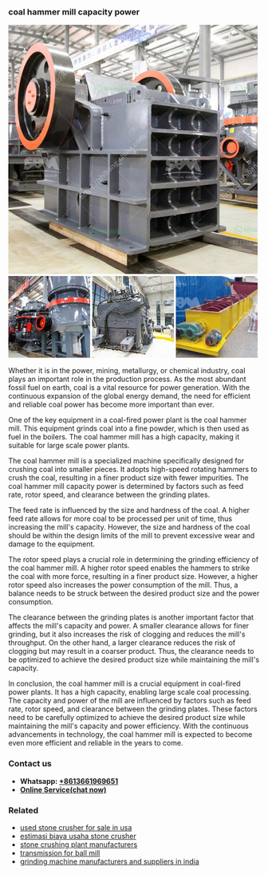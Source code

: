 <h3>coal hammer mill capacity power</h3><img src='1708497369.jpg' alt=''><p>Whether it is in the power, mining, metallurgy, or chemical industry, coal plays an important role in the production process. As the most abundant fossil fuel on earth, coal is a vital resource for power generation. With the continuous expansion of the global energy demand, the need for efficient and reliable coal power has become more important than ever. </p><p>One of the key equipment in a coal-fired power plant is the coal hammer mill. This equipment grinds coal into a fine powder, which is then used as fuel in the boilers. The coal hammer mill has a high capacity, making it suitable for large scale power plants. </p><p>The coal hammer mill is a specialized machine specifically designed for crushing coal into smaller pieces. It adopts high-speed rotating hammers to crush the coal, resulting in a finer product size with fewer impurities. The coal hammer mill capacity power is determined by factors such as feed rate, rotor speed, and clearance between the grinding plates. </p><p>The feed rate is influenced by the size and hardness of the coal. A higher feed rate allows for more coal to be processed per unit of time, thus increasing the mill's capacity. However, the size and hardness of the coal should be within the design limits of the mill to prevent excessive wear and damage to the equipment. </p><p>The rotor speed plays a crucial role in determining the grinding efficiency of the coal hammer mill. A higher rotor speed enables the hammers to strike the coal with more force, resulting in a finer product size. However, a higher rotor speed also increases the power consumption of the mill. Thus, a balance needs to be struck between the desired product size and the power consumption. </p><p>The clearance between the grinding plates is another important factor that affects the mill's capacity and power. A smaller clearance allows for finer grinding, but it also increases the risk of clogging and reduces the mill's throughput. On the other hand, a larger clearance reduces the risk of clogging but may result in a coarser product. Thus, the clearance needs to be optimized to achieve the desired product size while maintaining the mill's capacity. </p><p>In conclusion, the coal hammer mill is a crucial equipment in coal-fired power plants. It has a high capacity, enabling large scale coal processing. The capacity and power of the mill are influenced by factors such as feed rate, rotor speed, and clearance between the grinding plates. These factors need to be carefully optimized to achieve the desired product size while maintaining the mill's capacity and power efficiency. With the continuous advancements in technology, the coal hammer mill is expected to become even more efficient and reliable in the years to come.</p><h3>Contact us</h3><ul><li><strong>Whatsapp:&nbsp;<a href="https://wa.me/8613661969651">+8613661969651</a></strong></li><li><a href="https://swt.shibang-china.com/?git&amp;zhl&amp;coal hammer mill capacity power"><strong>Online Service(chat now)</strong></a></li></ul><h3>Related</h3><ul><li><a href='used stone crusher for sale in usa.md'>used stone crusher for sale in usa</a></li><li><a href='estimasi biaya usaha stone crusher.md'>estimasi biaya usaha stone crusher</a></li><li><a href='stone crushing plant manufacturers.md'>stone crushing plant manufacturers</a></li><li><a href='transmission for ball mill.md'>transmission for ball mill</a></li><li><a href='grinding machine manufacturers and suppliers in india.md'>grinding machine manufacturers and suppliers in india</a></li></ul>